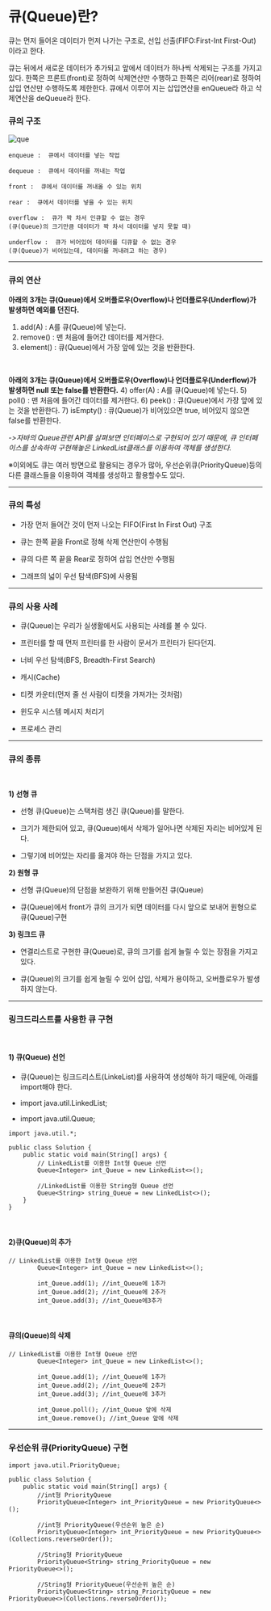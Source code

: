 # 큐(Queue)란?

큐는 먼저 들어온 데이터가 먼저 나가는 구조로, 선입 선출(FIFO:First-Int First-Out)이라고 한다.

큐는 뒤에서 새로운 데이터가 추가되고 앞에서 데이터가 하나씩 삭제되는 구조를 가지고 있다.
한쪽은 프론트(front)로 정하여 삭제연산만 수행하고 한쪽은 리어(rear)로 정하여 삽입 연산만 수행하도록 제한한다. 
큐에서 이루어 지는 삽입연산을 enQueue라 하고 삭제연산을 deQueue라 한다.

### 큐의 구조 

![que](https://postfiles.pstatic.net/MjAyMjA1MDFfMTM2/MDAxNjUxMzg2ODk0NDE0.Ay82RqHlEhaBhhihSwP4V1x049FxW3r_HF-rgZxMGvgg.T2LbrSxQaiYmtPBSOAA0EMWkBujMEQ-sLACfO92e-A0g.PNG.wndgndi/qqq.png?type=w773)

```
enqueue :  큐에서 데이터를 넣는 작업 

dequeue :  큐에서 데이터를 꺼내는 작업 

front :  큐에서 데이터를 꺼내올 수 있는 위치 

rear :  큐에서 데이터를 넣을 수 있는 위치 

overflow :  큐가 꽉 차서 인큐할 수 없는 경우 
(큐(Queue)의 크기만큼 데이터가 꽉 차서 데이터를 넣지 못할 때)

underflow :  큐가 비어있어 데이터를 디큐할 수 없는 경우
(큐(Queue)가 비어있는데, 데이터를 꺼내려고 하는 경우)
```

---

### 큐의 연산

**아래의 3개는 큐(Queue)에서 오버플로우(Overflow)나 언더플로우(Underflow)가 발생하면 예외를 던진다.**

1) add(A) : A를 큐(Queue)에 넣는다.
2) remove() : 맨 처음에 들어간 데이터를 제거한다.
3) element() : 큐(Queue)에서 가장 앞에 있는 것을 반환한다.

<br>

**아래의 3개는 큐(Queue)에서 오버플로우(Overflow)나 언더플로우(Underflow)가 발생하면 null 또는 false를 반환한다.**
4) offer(A) : A를 큐(Queue)에 넣는다. 
5) poll() : 맨 처음에 들어간 데이터를 제거한다.
6) peek() : 큐(Queue)에서 가장 앞에 있는 것을 반환한다.
7) isEmpty() : 큐(Queue)가 
비어있으면 true, 비어있지 않으면 false를 반환한다.

*->자바의 Queue관련 API를 살펴보면 인터페이스로 구현되어 있기 때문에, 큐 인터페이스를 상속하여 구현해놓은 LinkedList<E>클래스를 이용하여 객체를 생성한다.*

※이외에도 큐는 여러 방면으로 활용되는 경우가 많아, 우선순위큐(PriorityQueue)등의 다른 클래스들을 이용하여 객체를 생성하고 활용할수도 있다.

---

### 큐의 특성

-  가장 먼저 들어간 것이 먼저 나오는 FIFO(First In First Out) 구조

-  큐는 한쪽 끝을 Front로 정해 삭제 연산만이 수행됨

-  큐의 다른 쪽 끝을 Rear로 정하여 삽입 연산만 수행됨

-  그래프의 넓이 우선 탐색(BFS)에 사용됨

---

### 큐의 사용 사례

-  큐(Queue)는 우리가 실생활에서도 사용되는 사례를 볼 수 있다.

-  프린터를 할 때 먼저 프린터를 한 사람이 문서가 프린터가 된다던지.

-  너비 우선 탐색(BFS, Breadth-First Search)

-  캐시(Cache)

-  티켓 카운터(먼저 줄 선 사람이 티켓을 가져가는 것처럼)

-  윈도우 시스템 메시지 처리기

-  프로세스 관리
---
### 큐의 종류

​

**1) 선형 큐**

- 선형 큐(Queue)는 스택처럼 생긴 큐(Queue)를 말한다.

- 크기가 제한되어 있고, 큐(Queue)에서 삭제가 일어나면 삭제된 자리는 비어있게 된다.

- 그렇기에 비어있는 자리를 옮겨야 하는 단점을 가지고 있다.

 

**2) 원형 큐**
- 선형 큐(Queue)의 단점을 보완하기 위해 만들어진 큐(Queue)

- 큐(Queue)에서 front가 큐의 크기가 되면 데이터를 다시 앞으로 보내어 원형으로 큐(Queue)구현

 

**3) 링크드 큐**

- 연결리스트로 구현한 큐(Queue)로, 큐의 크기를 쉽게 늘릴 수 있는 장점을 가지고 있다.

- 큐(Queue)의 크기를 쉽게 늘릴 수 있어 삽입, 삭제가 용이하고, 오버플로우가 발생하지 않는다.
---

### 링크드리스트를 사용한 큐 구현
<Br>

#### 1) 큐(Queue) 선언

- 큐(Queue)는 링크드리스트(LinkeList)를 사용하여 생성해야 하기 때문에, 아래를 import해야 한다.

- import java.util.LinkedList;

- import java.util.Queue;

```
import java.util.*;

public class Solution {
    public static void main(String[] args) {
        // LinkedList를 이용한 Int형 Queue 선언 
        Queue<Integer> int_Queue = new LinkedList<>();
		
        //LinkedList를 이용한 String형 Queue 선언
        Queue<String> string_Queue = new LinkedList<>();
    }
}
```
<br>

#### 2)큐(Queue)의 추가
```
// LinkedList를 이용한 Int형 Queue 선언 
        Queue<Integer> int_Queue = new LinkedList<>();
				
        int_Queue.add(1); //int_Queue에 1추가
        int_Queue.add(2); //int_Queue에 2추가
        int_Queue.add(3); //int_Queue에3추가
```

<br>

#### 큐의(Queue)의 삭제
```
// LinkedList를 이용한 Int형 Queue 선언 
		Queue<Integer> int_Queue = new LinkedList<>();
				
		int_Queue.add(1); //int_Queue에 1추가
		int_Queue.add(2); //int_Queue에 2추가
		int_Queue.add(3); //int_Queue에 3추가
		
		int_Queue.poll(); //int_Queue 앞에 삭제
		int_Queue.remove(); //int_Queue 앞에 삭제
```

---

### 우선순위 큐(PriorityQueue) 구현

```
import java.util.PriorityQueue;

public class Solution {
	public static void main(String[] args) {
		//int형 PriorityQueue
		PriorityQueue<Integer> int_PriorityQueue = new PriorityQueue<>();

		//int형 PriorityQueue(우선순위 높은 순)
		PriorityQueue<Integer> int_PriorityQueue = new PriorityQueue<>(Collections.reverseOrder());

		//String형 PriorityQueue
		PriorityQueue<String> string_PriorityQueue = new PriorityQueue<>(); 

		//String형 PriorityQueue(우선순위 높은 순)
		PriorityQueue<String> string_PriorityQueue = new PriorityQueue<>(Collections.reverseOrder());
```
